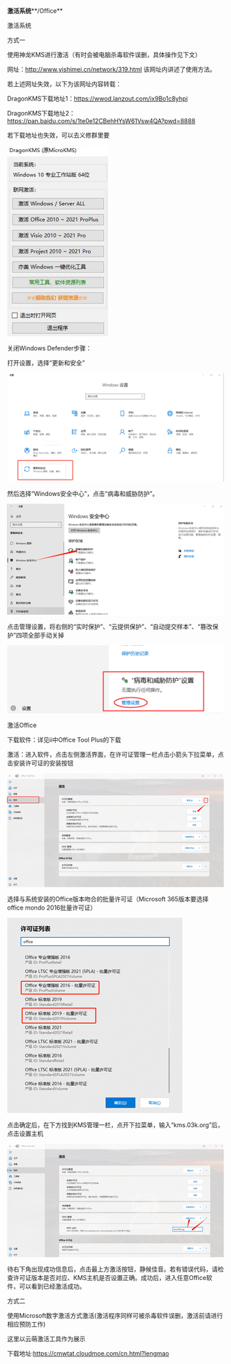 **激活系统****/Office**

激活系统

方式一

使用神龙KMS进行激活（有时会被电脑杀毒软件误删，具体操作见下文）

网址：http://www.yishimei.cn/network/319.html 该网址内讲述了使用方法。

若上述网址失效，以下为该网址内容转载：

DragonKMS下载地址1：https://wwod.lanzout.com/ix9Bo1c8yhpi

DragonKMS下载地址2：https://pan.baidu.com/s/1te0e12CBehHYsW61Vsw4QA?pwd=8888

若下载地址也失效，可以去义修群里要

![img](./assets/clip_image002-1712303985528-2.jpg)

关闭Windows Defender步骤：

打开设置，选择“更新和安全”

![img](./assets/clip_image004-1712303985528-1.gif)

然后选择“Windows安全中心”，点击“病毒和威胁防护”。

![img](./assets/clip_image006-1712303985528-3.gif)

点击管理设置，将右侧的“实时保护”、“云提供保护”、“自动提交样本”、“篡改保护”四项全部手动关掉

![img](./assets/clip_image008-1712303985528-4.gif)


激活Office

下载软件：详见ii中Office Tool Plus的下载

激活：进入软件，点击左侧激活界面，在许可证管理一栏点击小箭头下拉菜单，点击安装许可证的安装按钮

![img](./assets/clip_image010-1712303985528-5.gif)

选择与系统安装的Office版本吻合的批量许可证（Microsoft 365版本要选择office mondo 2016批量许可证）

![img](./assets/clip_image012-1712303985528-6.gif)

点击确定后，在下方找到KMS管理一栏，点开下拉菜单，输入“kms.03k.org”后，点击设置主机

![img](./assets/clip_image014.gif)

待右下角出现成功信息后，点击最上方激活按钮，静候佳音。若有错误代码，请检查许可证版本是否对应、KMS主机是否设置正确。成功后，进入任意Office软件，可以看到已经激活成功。

方式二

使用Microsoft数字激活方式激活(激活程序同样可被杀毒软件误删，激活前请进行相应预防工作)

这里以云萌激活工具作为展示

下载地址:https://cmwtat.cloudmoe.com/cn.html?lengmao
